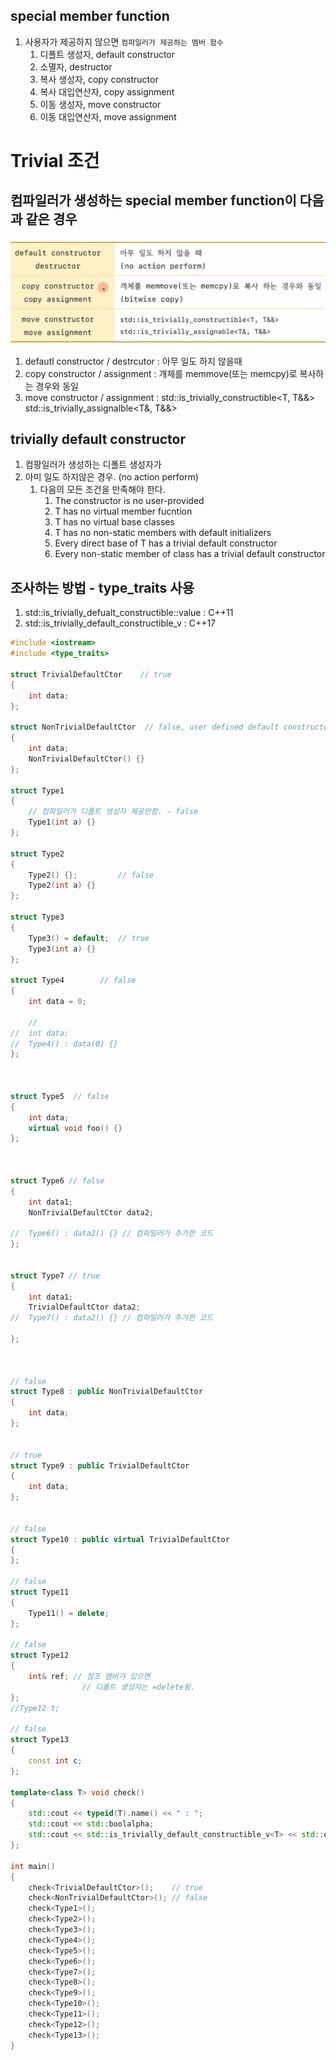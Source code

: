 ## special member function
1) 사용자가 제공하지 않으면 `컴파일러가 제공하는 멤버 함수`
   1) 디폴트 생성자, default constructor
   2) 소멸자, destructor
   3) 복사 생성자, copy constructor
   4) 복사 대입연산자, copy assignment
   5) 이동 생성자, move constructor
   6) 이동 대입연산자, move assignment

# Trivial 조건
## 컴파일러가 생성하는 special member function이 다음과 같은 경우
![](../../img/ch1-9-1.png)
1) defautl constructor / destrcutor : 아무 일도 하지 않을때
2) copy constructor / assignment : 개체를 memmove(또는 memcpy)로 복사하는 경우와 동일
3) move constructor / assignment : std::is_trivially_constructible<T, T&&>
                                   std::is_trivially_assignalble<T&, T&&>


## trivially default constructor
1) 컴팡일러가 생성하는 디폴트 생성자가 
2) 아미 일도 하지않은 경우. (no action perform)
   1) 다음의 모든 조건을 만족해야 한다.
        1) The constructor is no user-provided
        2) T has no virtual member fucntion
        3) T has no virtual base classes
        4) T has no non-static members with default initializers
        5) Every direct base of T has a trivial default constructor
        6) Every non-static member of class has a trivial default constructor
   
## 조사하는 방법 - type_traits 사용
1) std::is_trivially_defualt_constructible<T>::value    :  C++11
2) std::is_trivially_default_constructible_v<T>         :  C++17

```c++
#include <iostream>
#include <type_traits>

struct TrivialDefaultCtor	 // true	
{
	int data;
};

struct NonTrivialDefaultCtor  // false, user defined default constructor
{
	int data;
	NonTrivialDefaultCtor() {}
};

struct Type1
{
	// 컴파일러가 디폴트 생성자 제공안함. - false
	Type1(int a) {}
};

struct Type2
{
	Type2() {};			// false
	Type2(int a) {}
};

struct Type3
{
	Type3() = default;	// true
	Type3(int a) {}
};

struct Type4		// false
{
	int data = 0;

	//
//	int data;
//	Type4() : data(0) {}
};



struct Type5  // false
{
	int data;
	virtual void foo() {}
};



struct Type6 // false 
{
	int data1;
	NonTrivialDefaultCtor data2;

//	Type6() : data2() {} // 컴파일러가 추가한 코드
};


struct Type7 // true
{
	int data1;
	TrivialDefaultCtor data2;
//	Type7() : data2() {} // 컴파일러가 추가한 코드

};



// false 
struct Type8 : public NonTrivialDefaultCtor 
{
	int data;
};


// true
struct Type9 : public TrivialDefaultCtor
{
	int data;
};


// false
struct Type10 : public virtual TrivialDefaultCtor
{
};

// false
struct Type11
{
	Type11() = delete;
};

// false
struct Type12
{
	int& ref; // 참조 멤버가 있으면
				// 디폴트 생성자는 =delete됨.
};
//Type12 t;

// false
struct Type13
{
	const int c;
};

template<class T> void check()
{
	std::cout << typeid(T).name() << " : ";
	std::cout << std::boolalpha;
	std::cout << std::is_trivially_default_constructible_v<T> << std::endl;
};

int main()
{
	check<TrivialDefaultCtor>();    // true
	check<NonTrivialDefaultCtor>(); // false
	check<Type1>();
	check<Type2>();
	check<Type3>();
	check<Type4>();
	check<Type5>();
	check<Type6>();
	check<Type7>();
	check<Type8>();
	check<Type9>();
	check<Type10>();
	check<Type11>();
	check<Type12>();	
	check<Type13>();	
}
```


